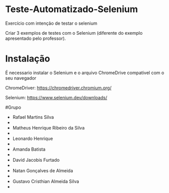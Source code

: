 # Teste-Automatizado-Selenium
  Exercício com intenção de testar o selenium

Criar 3 exemplos de testes com o Selenium (diferente do exemplo apresentado pelo professor).

# Instalação
É necessario instalar o Selenium e o arquivo ChromeDrive compativel com o seu navegador

ChromeDriver: https://chromedriver.chromium.org/

Selenium: https://www.selenium.dev/downloads/

#Grupo
<ul>
<li>Rafael Martins Silva<li>
<li>Matheus Henrique Ribeiro da Silva<li>
<li>Leonardo Henrique<li>
<li>Amanda Batista<li>
<li>David Jacobis Furtado<li>
<li>Natan Gonçalves de Almeida<li>
<li>Gustavo Cristhian Almeida Silva<li>
<ul>
